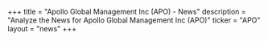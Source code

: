 +++
title = "Apollo Global Management Inc (APO) - News"
description = "Analyze the News for Apollo Global Management Inc (APO)"
ticker = "APO"
layout = "news"
+++

